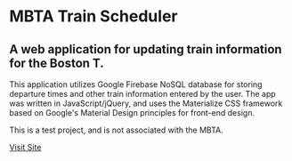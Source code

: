 # MBTA Train Scheduler
## A web application for updating train information for the Boston T.

This application utilizes Google Firebase NoSQL database for storing departure times and other train information entered by the user. The app was written in JavaScript/jQuery, and uses the Materialize CSS framework based on Google's Material Design principles for front-end design.

This is a test project, and is not associated with the MBTA.

[Visit Site](https://alankemsley.github.io/train-scheduler/)

